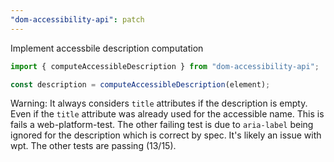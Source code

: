 ```yaml
---
"dom-accessibility-api": patch
---
```


Implement accessbile description computation

```ts
import { computeAccessibleDescription } from "dom-accessibility-api";

const description = computeAccessibleDescription(element);
```

Warning: It always considers `title` attributes if the description is empty.
Even if the `title` attribute was already used for the accessible name.
This is fails a web-platform-test.
The other failing test is due to `aria-label` being ignored for the description which is correct by spec.
It's likely an issue with wpt.
The other tests are passing (13/15).
